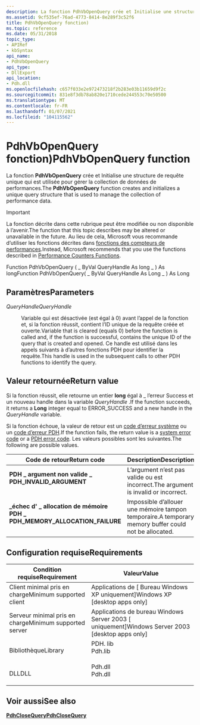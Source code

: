```yaml
---
description: La fonction PdhVbOpenQuery crée et Initialise une structure de requête unique qui est utilisée pour gérer la collection de données de performances.
ms.assetid: 9cf535ef-76ad-4773-8414-8e289f3c52f6
title: PdhVbOpenQuery fonction)
ms.topic: reference
ms.date: 05/31/2018
topic_type:
- APIRef
- kbSyntax
api_name:
- PdhVbOpenQuery
api_type:
- DllExport
api_location:
- Pdh.dll
ms.openlocfilehash: c657f033e2e972473218f2b283e03b11659d9f2c
ms.sourcegitcommit: 831e8f3db78ab820e1710cede244553c70e50500
ms.translationtype: MT
ms.contentlocale: fr-FR
ms.lasthandoff: 01/07/2021
ms.locfileid: "104115562"
---
```

# <a name="pdhvbopenquery-function"></a><span data-ttu-id="6e9c4-103">PdhVbOpenQuery fonction)</span><span class="sxs-lookup"><span data-stu-id="6e9c4-103">PdhVbOpenQuery function</span></span>

<span data-ttu-id="6e9c4-104">La fonction **PdhVbOpenQuery** crée et Initialise une structure de requête unique qui est utilisée pour gérer la collection de données de performances.</span><span class="sxs-lookup"><span data-stu-id="6e9c4-104">The **PdhVbOpenQuery** function creates and initializes a unique query structure that is used to manage the collection of performance data.</span></span>

> [!IMPORTANT]
> <span data-ttu-id="6e9c4-105">La fonction décrite dans cette rubrique peut être modifiée ou non disponible à l’avenir.</span><span class="sxs-lookup"><span data-stu-id="6e9c4-105">The function that this topic describes may be altered or unavailable in the future.</span></span> <span data-ttu-id="6e9c4-106">Au lieu de cela, Microsoft vous recommande d’utiliser les fonctions décrites dans [fonctions des compteurs de performances](performance-counters-functions.md).</span><span class="sxs-lookup"><span data-stu-id="6e9c4-106">Instead, Microsoft recommends that you use the functions described in [Performance Counters Functions](performance-counters-functions.md).</span></span>

<span data-ttu-id="6e9c4-107">Function PdhVbOpenQuery ( \_ ByVal QueryHandle As long \_ ) As long</span><span class="sxs-lookup"><span data-stu-id="6e9c4-107">Function PdhVbOpenQuery( \_ ByVal QueryHandle As Long \_ ) As Long</span></span>

## <a name="parameters"></a><span data-ttu-id="6e9c4-108">Paramètres</span><span class="sxs-lookup"><span data-stu-id="6e9c4-108">Parameters</span></span>

<dl> <dt>

<span data-ttu-id="6e9c4-109">*QueryHandle*</span><span class="sxs-lookup"><span data-stu-id="6e9c4-109">*QueryHandle*</span></span> 
</dt> <dd>

<span data-ttu-id="6e9c4-110">Variable qui est désactivée (est égal à 0) avant l’appel de la fonction et, si la fonction réussit, contient l’ID unique de la requête créée et ouverte.</span><span class="sxs-lookup"><span data-stu-id="6e9c4-110">Variable that is cleared (equals 0) before the function is called and, if the function is successful, contains the unique ID of the query that is created and opened.</span></span> <span data-ttu-id="6e9c4-111">Ce handle est utilisé dans les appels suivants à d’autres fonctions PDH pour identifier la requête.</span><span class="sxs-lookup"><span data-stu-id="6e9c4-111">This handle is used in the subsequent calls to other PDH functions to identify the query.</span></span>

</dd> </dl>

## <a name="return-value"></a><span data-ttu-id="6e9c4-112">Valeur retournée</span><span class="sxs-lookup"><span data-stu-id="6e9c4-112">Return value</span></span>

<span data-ttu-id="6e9c4-113">Si la fonction réussit, elle retourne un entier **long** égal à \_ l’erreur Success et un nouveau handle dans la variable *QueryHandle* .</span><span class="sxs-lookup"><span data-stu-id="6e9c4-113">If the function succeeds, it returns a **Long** integer equal to ERROR\_SUCCESS and a new handle in the *QueryHandle* variable.</span></span>

<span data-ttu-id="6e9c4-114">Si la fonction échoue, la valeur de retour est un [code d’erreur système](/windows/desktop/Debug/system-error-codes) ou un [code d’erreur PDH](pdh-error-codes.md).</span><span class="sxs-lookup"><span data-stu-id="6e9c4-114">If the function fails, the return value is a [system error code](/windows/desktop/Debug/system-error-codes) or a [PDH error code](pdh-error-codes.md).</span></span> <span data-ttu-id="6e9c4-115">Les valeurs possibles sont les suivantes.</span><span class="sxs-lookup"><span data-stu-id="6e9c4-115">The following are possible values.</span></span>



| <span data-ttu-id="6e9c4-116">Code de retour</span><span class="sxs-lookup"><span data-stu-id="6e9c4-116">Return code</span></span>                                                                                                     | <span data-ttu-id="6e9c4-117">Description</span><span class="sxs-lookup"><span data-stu-id="6e9c4-117">Description</span></span>                                                  |
|-----------------------------------------------------------------------------------------------------------------|--------------------------------------------------------------|
| <dl> <span data-ttu-id="6e9c4-118"><dt>**PDH \_ argument non valide \_**</dt></span><span class="sxs-lookup"><span data-stu-id="6e9c4-118"><dt>**PDH\_INVALID\_ARGUMENT**</dt></span></span> </dl>           | <span data-ttu-id="6e9c4-119">L’argument n’est pas valide ou est incorrect.</span><span class="sxs-lookup"><span data-stu-id="6e9c4-119">The argument is invalid or incorrect.</span></span><br/>             |
| <dl> <span data-ttu-id="6e9c4-120"><dt>**\_échec d' \_ allocation de mémoire PDH \_**</dt></span><span class="sxs-lookup"><span data-stu-id="6e9c4-120"><dt>**PDH\_MEMORY\_ALLOCATION\_FAILURE**</dt></span></span> </dl> | <span data-ttu-id="6e9c4-121">Impossible d’allouer une mémoire tampon temporaire.</span><span class="sxs-lookup"><span data-stu-id="6e9c4-121">A temporary memory buffer could not be allocated.</span></span><br/> |



 

## <a name="requirements"></a><span data-ttu-id="6e9c4-122">Configuration requise</span><span class="sxs-lookup"><span data-stu-id="6e9c4-122">Requirements</span></span>



| <span data-ttu-id="6e9c4-123">Condition requise</span><span class="sxs-lookup"><span data-stu-id="6e9c4-123">Requirement</span></span> | <span data-ttu-id="6e9c4-124">Valeur</span><span class="sxs-lookup"><span data-stu-id="6e9c4-124">Value</span></span> |
|-------------------------------------|------------------------------------------------------------------------------------|
| <span data-ttu-id="6e9c4-125">Client minimal pris en charge</span><span class="sxs-lookup"><span data-stu-id="6e9c4-125">Minimum supported client</span></span><br/> | <span data-ttu-id="6e9c4-126">Applications de \[ Bureau Windows XP uniquement\]</span><span class="sxs-lookup"><span data-stu-id="6e9c4-126">Windows XP \[desktop apps only\]</span></span><br/>                                        |
| <span data-ttu-id="6e9c4-127">Serveur minimal pris en charge</span><span class="sxs-lookup"><span data-stu-id="6e9c4-127">Minimum supported server</span></span><br/> | <span data-ttu-id="6e9c4-128">Applications de bureau Windows Server 2003 \[ uniquement\]</span><span class="sxs-lookup"><span data-stu-id="6e9c4-128">Windows Server 2003 \[desktop apps only\]</span></span><br/>                               |
| <span data-ttu-id="6e9c4-129">Bibliothèque</span><span class="sxs-lookup"><span data-stu-id="6e9c4-129">Library</span></span><br/>                  | <dl> <span data-ttu-id="6e9c4-130"><dt>PDH. lib</dt></span><span class="sxs-lookup"><span data-stu-id="6e9c4-130"><dt>Pdh.lib</dt></span></span> </dl> |
| <span data-ttu-id="6e9c4-131">DLL</span><span class="sxs-lookup"><span data-stu-id="6e9c4-131">DLL</span></span><br/>                      | <dl> <span data-ttu-id="6e9c4-132"><dt>Pdh.dll</dt></span><span class="sxs-lookup"><span data-stu-id="6e9c4-132"><dt>Pdh.dll</dt></span></span> </dl> |



## <a name="see-also"></a><span data-ttu-id="6e9c4-133">Voir aussi</span><span class="sxs-lookup"><span data-stu-id="6e9c4-133">See also</span></span>

<dl> <dt>

[<span data-ttu-id="6e9c4-134">**PdhCloseQuery**</span><span class="sxs-lookup"><span data-stu-id="6e9c4-134">**PdhCloseQuery**</span></span>](/windows/desktop/api/Pdh/nf-pdh-pdhclosequery)
</dt> </dl>

 

